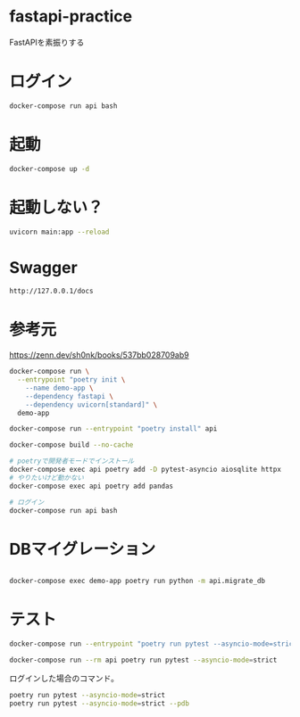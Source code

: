 # fastapi-practice
FastAPIを素振りする

# ログイン
```bash
docker-compose run api bash
```

# 起動
```bash
docker-compose up -d
```

# 起動しない？
```bash
uvicorn main:app --reload
```

# Swagger

```bash
http://127.0.0.1/docs
```

# 参考元

https://zenn.dev/sh0nk/books/537bb028709ab9


```bash
docker-compose run \
  --entrypoint "poetry init \
    --name demo-app \
    --dependency fastapi \
    --dependency uvicorn[standard]" \
  demo-app
```
```bash
docker-compose run --entrypoint "poetry install" api
```

```bash
docker-compose build --no-cache
```


```bash
# poetryで開発者モードでインストール
docker-compose exec api poetry add -D pytest-asyncio aiosqlite httpx
# やりたいけど動かない
docker-compose exec api poetry add pandas
```

```bash
# ログイン
docker-compose run api bash
```

# DBマイグレーション
```bash

docker-compose exec demo-app poetry run python -m api.migrate_db
```

# テスト
```bash
docker-compose run --entrypoint "poetry run pytest --asyncio-mode=strict" api
```

```bash
docker-compose run --rm api poetry run pytest --asyncio-mode=strict
```

ログインした場合のコマンド。
```bash
poetry run pytest --asyncio-mode=strict
poetry run pytest --asyncio-mode=strict --pdb
```